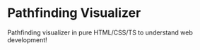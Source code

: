 # Pathfinding Visualizer

Pathfinding visualizer in pure HTML/CSS/TS to understand web development!
